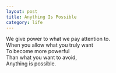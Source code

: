 ```yaml
---
layout: post
title: Anything Is Possible
category: life
---
```


We give power to what we pay attention to.  
When you allow what you truly want  
To become more powerful  
Than what you want to avoid,  
Anything is possible.

